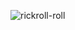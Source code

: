 ![rickroll-roll](https://user-images.githubusercontent.com/89696235/225542482-d50bd715-d011-43fd-b795-282bcb31f9c7.gif)
